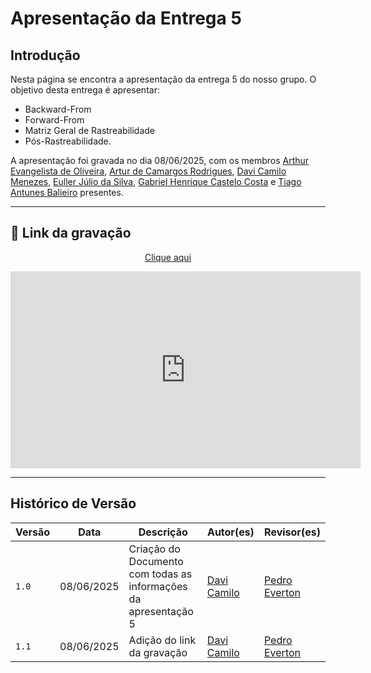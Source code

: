 # Apresentação da Entrega 5

## Introdução
Nesta página se encontra a apresentação da entrega 5 do nosso grupo. O objetivo desta entrega é apresentar:

- Backward-From
- Forward-From
- Matriz Geral de Rastreabilidade
- Pós-Rastreabilidade.

A apresentação foi gravada no dia 08/06/2025, com os membros [Arthur Evangelista de Oliveira](https://github.com/arthurevg), [Artur de Camargos Rodrigues](https://github.com/ArturDCR), [Davi Camilo Menezes](https://github.com/Davicamilo23), [Euller Júlio da Silva](https://github.com/Potatoyz908), [Gabriel Henrique Castelo Costa](https://github.com/GabrielCastelo-31) e [Tiago Antunes Balieiro](https://github.com/tiagobalieiro) presentes.

---

## 🎥 Link da gravação

<p style="text-align: center"><a href="https://www.youtube.com/watch?v=HRTsyXhHfHE" target="blanket">Clique aqui</a></p>

<p style="text-align: center">
  <iframe width="560" height="315"
          src="https://www.youtube.com/embed/HRTsyXhHfHE"
          title="YouTube video player"
          frameborder="0"
          allow="accelerometer; autoplay; clipboard-write; encrypted-media; gyroscope; picture-in-picture; web-share"
          allowfullscreen>
  </iframe>
</p>

---

## Histórico de Versão

| Versão | Data          | Descrição                          | Autor(es)     |  Revisor(es)  |
| ------ | ------------- | ---------------------------------- | ------------- | ------------- |
| `1.0`  |  08/06/2025   |  Criação do Documento com todas as informações da apresentação 5 | [Davi Camilo](https://github.com/Davicamilo23) | [Pedro Everton](https://github.com/pedroeverton217) |
| `1.1`  |  08/06/2025   |  Adição do link da gravação | [Davi Camilo](https://github.com/Davicamilo23) | [Pedro Everton](https://github.com/pedroeverton217) |
